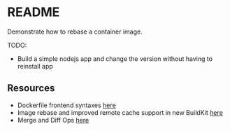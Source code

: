 # README

Demonstrate how to rebase a container image.

TODO:

* Build a simple nodejs app and change the version without having to reinstall app

## Resources



* Dockerfile frontend syntaxes [here](https://github.com/moby/buildkit/blob/dockerfile/1.4.0/frontend/dockerfile/docs/syntax.md#linked-copies-copy---link-add---link)  
* Image rebase and improved remote cache support in new BuildKit [here](https://www.docker.com/blog/image-rebase-and-improved-remote-cache-support-in-new-buildkit/)
* Merge and Diff Ops [here](https://github.com/moby/buildkit/blob/v0.10.0/docs/merge%2Bdiff.md)  

